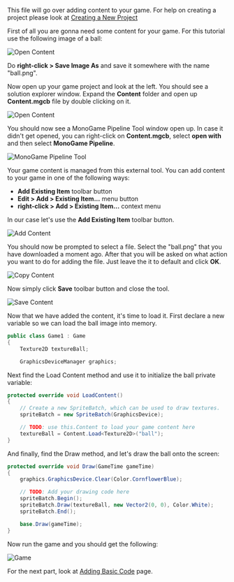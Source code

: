This file will go over adding content to your game. For help on creating a project please look at [Creating a New Project](1_creating_a_new_project.md)

First of all you are gonna need some content for your game. For this tutorial use the following image of a ball:

![Open Content](~/images/getting_started/ball.png)

Do **right-click > Save Image As** and save it somewhere with the name "ball.png".

Now open up your game project and look at the left. You should see a solution explorer window. Expand the **Content** folder and open up **Content.mgcb** file by double clicking on it.

![Open Content](~/images/getting_started/3_open_content.png)

You should now see a MonoGame Pipeline Tool window open up. In case it didn't get opened, you can right-click on **Content.mgcb**, select **open with** and then select **MonoGame Pipeline**.

![MonoGame Pipeline Tool](~/images/getting_started/3_pipeline_tool.png)

Your game content is managed from this external tool. You can add content to your game in one of the following ways:

- **Add Existing Item** toolbar button
- **Edit > Add > Existing Item...** menu button
- **right-click > Add > Existing Item...** context menu

In our case let's use the **Add Existing Item** toolbar button.

![Add Content](~/images/getting_started/3_add_content.png)

You should now be prompted to select a file. Select the "ball.png" that you have downloaded a moment ago. After that you will be asked on what action you want to do for adding the file. Just leave the it to default and click **OK**.

![Copy Content](~/images/getting_started/3_copy_content.png)

Now simply click **Save** toolbar button and close the tool.

![Save Content](~/images/getting_started/3_save_content.png)

Now that we have added the content, it's time to load it. First declare a new variable so we can load the ball image into memory.

```csharp
public class Game1 : Game
{
    Texture2D textureBall;

    GraphicsDeviceManager graphics;
```

Next find the Load Content method and use it to initialize the ball private variable:

```csharp
protected override void LoadContent()
{
    // Create a new SpriteBatch, which can be used to draw textures.
    spriteBatch = new SpriteBatch(GraphicsDevice);

    // TODO: use this.Content to load your game content here
    textureBall = Content.Load<Texture2D>("ball");
}
```

And finally, find the Draw method, and let's draw the ball onto the screen:

```csharp
protected override void Draw(GameTime gameTime)
{
    graphics.GraphicsDevice.Clear(Color.CornflowerBlue);

    // TODO: Add your drawing code here
    spriteBatch.Begin();
    spriteBatch.Draw(textureBall, new Vector2(0, 0), Color.White);
    spriteBatch.End();

    base.Draw(gameTime);
}
```

Now run the game and you should get the following:

![Game](~/images/getting_started/3_game.png)

For the next part, look at [Adding Basic Code](4_adding_basic_code.md) page.

